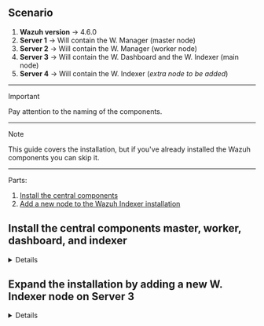 ## Scenario
1. **Wazuh version** -> 4.6.0
2. **Server 1** -> Will contain the W. Manager (master node)
3. **Server 2** -> Will contain the W. Manager (worker node)
4. **Server 3** -> Will contain the W. Dashboard and the W. Indexer (main node)
5. **Server 4** -> Will contain the W. Indexer (*extra node to be added*)

***

> [!IMPORTANT]
> Pay attention to the naming of the components.

***

> [!NOTE]
> This guide covers the installation, but if you've already installed the Wazuh components you can skip it.

***


Parts:
1. [Install the central components](#install-the-central-components-master-worker-dashboard-and-indexer)
2. [Add a new node to the Wazuh Indexer installation](expand-the-installation-by-adding-a-new-w-indexer-node-on-server-3)


## Install the central components master, worker, dashboard, and indexer

<details></br>

  ### Install the W. Indexer and Dashboard on Server 3
  
  1. Start by downloading the necessary files:
  ```bash
  curl -sO https://packages.wazuh.com/4.6/wazuh-install.sh
  curl -sO https://packages.wazuh.com/4.6/config.yml
  nano config.yaml
  ```
  The content of the `config.yaml` file should look like this:
  ```yaml
  nodes:
    indexer:
      - name: main-node
        ip: "IP"
      #- name: extra-node (WE WILL ADD THIS LATER)
      #  ip: "<indexer-node-ip>"
  
    server:
      - name: wazuh-master
        ip: "IP"
        node_type: master
      - name: wazuh-worker
        ip: "IP"
        node_type: worker
  
    dashboard:
      - name: dashboard
        ip: "IP"
  ```
  2. Generate the certificates
  ```bash
  bash wazuh-install.sh --generate-config-files
  ```
  Output:
  ```console
  18/12/2023 19:25:53 INFO: Starting Wazuh installation assistant. Wazuh version: 4.6.0
  18/12/2023 19:25:53 INFO: Verbose logging redirected to /var/log/wazuh-install.log
  18/12/2023 19:26:20 INFO: --- Configuration files ---
  18/12/2023 19:26:20 INFO: Generating configuration files.
  18/12/2023 19:26:24 INFO: Created wazuh-install-files.tar. It contains the Wazuh cluster key, certificates, and passwords necessary for installation.
  ```
  3. Install the W. Indexer
  ```bash
  bash wazuh-install.sh --wazuh-indexer main-node
  ```
  Output:
  ```console
  18/12/2023 19:28:15 INFO: Starting Wazuh installation assistant. Wazuh version: 4.6.0
  18/12/2023 19:28:15 INFO: Verbose logging redirected to /var/log/wazuh-install.log
  18/12/2023 19:28:30 INFO: --- Dependencies ----
  18/12/2023 19:28:30 INFO: Installing apt-transport-https.
  18/12/2023 19:28:39 INFO: Wazuh repository added.
  18/12/2023 19:28:39 INFO: --- Wazuh indexer ---
  18/12/2023 19:28:39 INFO: Starting Wazuh indexer installation.
  18/12/2023 19:30:06 INFO: Wazuh indexer installation finished.
  18/12/2023 19:30:06 INFO: Wazuh indexer post-install configuration finished.
  18/12/2023 19:30:06 INFO: Starting service wazuh-indexer.
  18/12/2023 19:30:30 INFO: wazuh-indexer service started.
  18/12/2023 19:30:30 INFO: Initializing Wazuh indexer cluster security settings.
  18/12/2023 19:30:33 INFO: Wazuh indexer cluster initialized.
  18/12/2023 19:30:33 INFO: Installation finished.
  ```
  4. Initialize the cluster
  ```bash
  bash wazuh-install.sh --start-cluster
  ```
  Output:
  ```console
  18/12/2023 19:37:10 INFO: Starting Wazuh installation assistant. Wazuh version: 4.6.0
  18/12/2023 19:37:10 INFO: Verbose logging redirected to /var/log/wazuh-install.log
  18/12/2023 19:37:27 INFO: Wazuh indexer cluster security configuration initialized.
  18/12/2023 19:38:11 INFO: Wazuh indexer cluster started.
  ```
  5. Check if it is working
  ```json
  {
    "name" : "main-node",
    "cluster_name" : "wazuh-indexer-cluster",
    "cluster_uuid" : "aYrTM6tgR0O1SpBnNYGw9w",
    "version" : {
      "number" : "7.10.2",
      "build_type" : "rpm",
      "build_hash" : "db90a415ff2fd428b4f7b3f800a51dc229287cb4",
      "build_date" : "2023-06-03T06:24:25.112415503Z",
      "build_snapshot" : false,
      "lucene_version" : "9.6.0",
      "minimum_wire_compatibility_version" : "7.10.0",
      "minimum_index_compatibility_version" : "7.0.0"
    },
    "tagline" : "The OpenSearch Project: https://opensearch.org/"
  }
  ```
  
  ### Copy the certificates to the rest of the servers (except the server where we'll install the W. Indexer as an "extra-node" [Server 4])
  
  ```shell
  scp wazuh-install-files.tar user@server-ip:/path/to/store/file
  ```
  ### Install the W. Manger (master) on Server 1
  
  1. Download the necessary files
  ```shell
  curl -sO https://packages.wazuh.com/4.6/wazuh-install.sh
  ```
  2. Install the W. Manager
  ```shell
  bash wazuh-install.sh --wazuh-server wazuh-master
  ```
  Output:
  ```console
  18/12/2023 19:58:05 INFO: Starting Wazuh installation assistant. Wazuh version: 4.6.0
  18/12/2023 19:58:05 INFO: Verbose logging redirected to /var/log/wazuh-install.log
  18/12/2023 19:58:26 INFO: --- Dependencies ----
  18/12/2023 19:58:26 INFO: Installing apt-transport-https.
  18/12/2023 19:58:34 INFO: Wazuh repository added.
  18/12/2023 19:58:34 INFO: --- Wazuh server ---
  18/12/2023 19:58:34 INFO: Starting the Wazuh manager installation.
  18/12/2023 19:59:38 INFO: Wazuh manager installation finished.
  18/12/2023 19:59:38 INFO: Starting service wazuh-manager.
  18/12/2023 19:59:59 INFO: wazuh-manager service started.
  18/12/2023 19:59:59 INFO: Starting Filebeat installation.
  18/12/2023 20:00:06 INFO: Filebeat installation finished.
  18/12/2023 20:00:06 INFO: Filebeat post-install configuration finished.
  18/12/2023 20:00:12 INFO: Starting service filebeat.
  18/12/2023 20:00:13 INFO: filebeat service started.
  18/12/2023 20:00:13 INFO: Installation finished.
  ```
  ### Install the W. Manager (worker) on Server 2
  
  1. Download the necessary files
  ```shell
  curl -sO https://packages.wazuh.com/4.6/wazuh-install.sh
  ```
  2. Install the W. Manager
  ```shell
  bash wazuh-install.sh --wazuh-server wazuh-worker
  ```
  Output:
  ```console
  18/12/2023 20:48:08 INFO: Starting Wazuh installation assistant. Wazuh version: 4.6.0
  18/12/2023 20:48:08 INFO: Verbose logging redirected to /var/log/wazuh-install.log
  18/12/2023 20:48:29 INFO: --- Dependencies ----
  18/12/2023 20:48:29 INFO: Installing apt-transport-https.
  18/12/2023 20:48:36 INFO: Wazuh repository added.
  18/12/2023 20:48:36 INFO: --- Wazuh server ---
  18/12/2023 20:48:36 INFO: Starting the Wazuh manager installation.
  18/12/2023 20:49:43 INFO: Wazuh manager installation finished.
  18/12/2023 20:49:43 INFO: Starting service wazuh-manager.
  18/12/2023 20:50:04 INFO: wazuh-manager service started.
  18/12/2023 20:50:04 INFO: Starting Filebeat installation.
  18/12/2023 20:50:11 INFO: Filebeat installation finished.
  18/12/2023 20:50:11 INFO: Filebeat post-install configuration finished.
  18/12/2023 20:50:13 INFO: Starting service filebeat.
  18/12/2023 20:50:15 INFO: filebeat service started.
  18/12/2023 20:50:15 INFO: Installation finished.
  ```
  
  ### Install the W. Dashboard on Server 3
  
  1. The necessary files are already downloaded
  ```shell
  ls -l
  total 176
  -rw-r--r-- 1 root root  12937 Dec 18 19:26 wazuh-install-files.tar
  -rw-r--r-- 1 root root 161699 Dec 18 19:10 wazuh-install.sh
  ```
  2. Install the W. Dashboard
  ```shell
  bash wazuh-install.sh --wazuh-dashboard dashboard
  ```
  Output:
  ```console
  18/12/2023 20:54:37 INFO: Starting Wazuh installation assistant. Wazuh version: 4.6.0
  18/12/2023 20:54:37 INFO: Verbose logging redirected to /var/log/wazuh-install.log
  18/12/2023 20:54:52 INFO: Wazuh web interface port will be 443.
  18/12/2023 20:54:57 INFO: Wazuh repository added.
  18/12/2023 20:54:57 INFO: --- Wazuh dashboard ----
  18/12/2023 20:54:57 INFO: Starting Wazuh dashboard installation.
  18/12/2023 20:55:51 INFO: Wazuh dashboard installation finished.
  18/12/2023 20:55:51 INFO: Wazuh dashboard post-install configuration finished.
  18/12/2023 20:55:51 INFO: Starting service wazuh-dashboard.
  18/12/2023 20:55:52 INFO: wazuh-dashboard service started.
  18/12/2023 20:56:15 INFO: Initializing Wazuh dashboard web application.
  18/12/2023 20:56:16 INFO: Wazuh dashboard web application initialized.
  18/12/2023 20:56:16 INFO: --- Summary ---
  18/12/2023 20:56:16 INFO: You can access the web interface https://IP:443
      User: admin
      Password: VJuHB*8HuE*wzkwyW?5p0NgkQ+TJMyUO
  18/12/2023 20:56:16 INFO: Installation finished.
  ```
</details>



## Expand the installation by adding a new W. Indexer node on Server 3

<details></br>

  > [!CAUTION]
  > **Remember, Server 3 is the one that contains the W. Dashboard and the W. Indexer [main-node]**
  
  1. Get the necessary files
  ```shell
  curl -sO https://packages.wazuh.com/4.6/config.yml
  curl -sO https://packages.wazuh.com/4.6/wazuh-certs-tool.sh
  ```
  2. Extract the files into a separate directory, you will see a directory with the "old" certificates  
  ```shell
  mkdir tmp
  tar -xvf wazuh-install-files.tar -C tmp/
  ```
  Output:
  ```console
  wazuh-install-files/
  wazuh-install-files/dashboard.pem
  wazuh-install-files/admin-key.pem
  wazuh-install-files/admin.pem
  wazuh-install-files/clusterkey
  wazuh-install-files/main-node-key.pem
  wazuh-install-files/wazuh-passwords.txt
  wazuh-install-files/root-ca.key
  wazuh-install-files/wazuh-master.pem
  wazuh-install-files/dashboard-key.pem
  wazuh-install-files/config.yml
  wazuh-install-files/root-ca.pem
  wazuh-install-files/wazuh-master-key.pem
  wazuh-install-files/wazuh-worker.pem
  wazuh-install-files/wazuh-worker-key.pem
  wazuh-install-files/main-node.pem
  ```
  4. Edit the `config.yml` file leaving the new node info only:
  ```yaml
  nodes:
    indexer:
      - name: extra-node
        ip: "IP"
  ```
  5. Generate the certificates for the new node 
  ```shell
  bash wazuh-certs-tool.sh -wi /home/ubuntu/tmp/wazuh-install-files/root-ca.pem /home/ubuntu/tmp/wazuh-install-files/root-ca.key
  ```
  6. Move the certificates to the previously created folder
  ```shell
  mv wazuh-certificates/extra-node* tmp/wazuh-install-files/
  ```
  7. Edit the config.yml file inside that folder
  ```yaml
  nodes:
    indexer:
      - name: main-node
        ip: "IP"
      - name: extra-node
        ip: "IP"
  
    server:
      - name: wazuh-master
        ip: "IP"
        node_type: master
      - name: wazuh-worker
        ip: "IP"
        node_type: worker
  
    dashboard:
      - name: dashboard
        ip: "IP"
  ```
  8. Compress the previously mentioned directory (we'll "scp" this .tar file in a moment)
  ```shell
  tar -zcf 'wazuh-install-files.tar' -C 'tmp/' wazuh-install-files/
  ```
  > [!CAUTION]
  > Use the command as it is, because later the `wazuh-install.sh` script will run some validations on this .tar file
  
  9. Remove the following lines from the `/etc/wazuh-indexer/opensearch.yml` file
  ```yaml
  node.master: true
  node.data: true
  node.ingest: true
  .
  .
  .
  cluster.initial_master_nodes: main-node
  ```
  10. Modify the `/etc/wazuh-indexer/opensearch.yml` file to add the new node to the current installation
  ```yaml
  cluster.initial_master_nodes:
    - THIS-NODE-IP
    - NEW-EXTRA-NODE-IP
  
  discovery.seed_hosts:
    - THIS-NODE-IP
    - NEW-EXTRA-NODE-IP
  
  plugins.security.nodes_dn:
    - CN=main-node,OU=Wazuh,O=Wazuh,L=California,C=US
    - CN=extra-node,OU=Wazuh,O=Wazuh,L=California,C=US
  ```
  10. Copy the `wazuh-install-files.tar` file containing all the certificates [**IMPORTANT**]
  ```shell
  scp wazuh-install-files.tar user@IP:path
  ```
  
  ### Install the W. Indexer on Server 4 (extra-node)
  
  1. Start by downloading the necessary files:
  ```bash
  curl -sO https://packages.wazuh.com/4.6/wazuh-install.sh
  ```
  2. Install the W. Indexer
  ```bash
  bash wazuh-install.sh --wazuh-indexer extra-node
  ```
  Output:
  ```console
  18/12/2023 23:57:20 INFO: Starting Wazuh installation assistant. Wazuh version: 4.6.0
  18/12/2023 23:57:20 INFO: Verbose logging redirected to /var/log/wazuh-install.log
  18/12/2023 23:57:33 INFO: --- Dependencies ----
  18/12/2023 23:57:33 INFO: Installing apt-transport-https.
  18/12/2023 23:57:43 INFO: Wazuh repository added.
  18/12/2023 23:57:43 INFO: --- Wazuh indexer ---
  18/12/2023 23:57:43 INFO: Starting Wazuh indexer installation.
  18/12/2023 23:59:09 INFO: Wazuh indexer installation finished.
  18/12/2023 23:59:10 INFO: Wazuh indexer post-install configuration finished.
  18/12/2023 23:59:10 INFO: Starting service wazuh-indexer.
  19/12/2023 00:00:03 INFO: wazuh-indexer service started.
  19/12/2023 00:00:03 INFO: Initializing Wazuh indexer cluster security settings.
  19/12/2023 00:00:03 INFO: Wazuh indexer cluster initialized.
  19/12/2023 00:00:03 INFO: Installation finished.
  ```
  4. Remove the following lines from the `/etc/wazuh-indexer/opensearch.yml` file
  ```yaml
  node.master: true
  node.data: true
  node.ingest: true
  ```
  5. Initialize the cluster
  ```bash
  bash wazuh-install.sh --start-cluster -v
  ```
  Output:
  ```console
  19/12/2023 01:11:24 INFO: Starting Wazuh installation assistant. Wazuh version: 4.6.0
  19/12/2023 01:11:24 INFO: Verbose logging redirected to /var/log/wazuh-install.log
  Hit:1 http://us-east-1.ec2.archive.ubuntu.com/ubuntu jammy InRelease
  Hit:2 http://us-east-1.ec2.archive.ubuntu.com/ubuntu jammy-updates InRelease
  Hit:3 http://us-east-1.ec2.archive.ubuntu.com/ubuntu jammy-backports InRelease
  Hit:4 http://security.ubuntu.com/ubuntu jammy-security InRelease
  Hit:5 https://packages.wazuh.com/4.x/apt stable InRelease
  Reading package lists...
  **************************************************************************
  ** This tool will be deprecated in the next major release of OpenSearch **
  ** https://github.com/opensearch-project/security/issues/1755           **
  **************************************************************************
  Security Admin v7
  Will connect to EXTRA-NODE-IP:9200 ... done
  Connected as "CN=admin,OU=Wazuh,O=Wazuh,L=California,C=US"
  OpenSearch Version: 2.8.0
  Contacting opensearch cluster 'opensearch' and wait for YELLOW clusterstate ...
  Clustername: wazuh-indexer-cluster
  Clusterstate: GREEN
  Number of nodes: 2
  Number of data nodes: 2
  .opendistro_security index already exists, so we do not need to create one.
  Populate config from /etc/wazuh-indexer/opensearch-security/
  Will update '/config' with /etc/wazuh-indexer/opensearch-security/config.yml 
     SUCC: Configuration for 'config' created or updated
  Will update '/roles' with /etc/wazuh-indexer/opensearch-security/roles.yml 
     SUCC: Configuration for 'roles' created or updated
  Will update '/rolesmapping' with /etc/wazuh-indexer/opensearch-security/roles_mapping.yml 
     SUCC: Configuration for 'rolesmapping' created or updated
  Will update '/internalusers' with /etc/wazuh-indexer/opensearch-security/internal_users.yml 
     SUCC: Configuration for 'internalusers' created or updated
  Will update '/actiongroups' with /etc/wazuh-indexer/opensearch-security/action_groups.yml 
     SUCC: Configuration for 'actiongroups' created or updated
  Will update '/tenants' with /etc/wazuh-indexer/opensearch-security/tenants.yml 
     SUCC: Configuration for 'tenants' created or updated
  Will update '/nodesdn' with /etc/wazuh-indexer/opensearch-security/nodes_dn.yml 
     SUCC: Configuration for 'nodesdn' created or updated
  Will update '/whitelist' with /etc/wazuh-indexer/opensearch-security/whitelist.yml 
     SUCC: Configuration for 'whitelist' created or updated
  Will update '/audit' with /etc/wazuh-indexer/opensearch-security/audit.yml 
     SUCC: Configuration for 'audit' created or updated
  Will update '/allowlist' with /etc/wazuh-indexer/opensearch-security/allowlist.yml 
     SUCC: Configuration for 'allowlist' created or updated
  SUCC: Expected 10 config types for node {"updated_config_types":["allowlist","tenants","rolesmapping","nodesdn","audit","roles","whitelist","internalusers","actiongroups","config"],"updated_config_size":10,"message":null} is 10 (["allowlist","tenants","rolesmapping","nodesdn","audit","roles","whitelist","internalusers","actiongroups","config"]) due to: null
  SUCC: Expected 10 config types for node {"updated_config_types":["allowlist","tenants","rolesmapping","nodesdn","audit","roles","whitelist","internalusers","actiongroups","config"],"updated_config_size":10,"message":null} is 10 (["allowlist","tenants","rolesmapping","nodesdn","audit","roles","whitelist","internalusers","actiongroups","config"]) due to: null
  Done with success
  19/12/2023 01:11:39 INFO: Wazuh indexer cluster security configuration initialized.
  {"error":"Content-Type header [] is not supported","status":406}
  [19/12/2023 01:12:05 DEBUG: Inserted wazuh-alerts template into the Wazuh indexer cluster.
  19/12/2023 01:12:05 DEBUG: Setting Wazuh indexer cluster passwords.
  19/12/2023 01:12:07 DEBUG: Generating password hashes.
  19/12/2023 01:12:14 DEBUG: Password hashes generated.
  19/12/2023 01:12:14 DEBUG: Creating password backup.
  **************************************************************************
  ** This tool will be deprecated in the next major release of OpenSearch **
  ** https://github.com/opensearch-project/security/issues/1755           **
  **************************************************************************
  Security Admin v7
  Will connect to EXTRA-NODE-IP:9200 ... done
  Connected as "CN=admin,OU=Wazuh,O=Wazuh,L=California,C=US"
  OpenSearch Version: 2.8.0
  Contacting opensearch cluster 'opensearch' and wait for YELLOW clusterstate ...
  Clustername: wazuh-indexer-cluster
  Clusterstate: GREEN
  Number of nodes: 2
  Number of data nodes: 2
  .opendistro_security index already exists, so we do not need to create one.
  Will retrieve '/config' into /etc/wazuh-indexer/backup/config.yml 
     SUCC: Configuration for 'config' stored in /etc/wazuh-indexer/backup/config.yml
  Will retrieve '/roles' into /etc/wazuh-indexer/backup/roles.yml 
     SUCC: Configuration for 'roles' stored in /etc/wazuh-indexer/backup/roles.yml
  Will retrieve '/rolesmapping' into /etc/wazuh-indexer/backup/roles_mapping.yml 
     SUCC: Configuration for 'rolesmapping' stored in /etc/wazuh-indexer/backup/roles_mapping.yml
  Will retrieve '/internalusers' into /etc/wazuh-indexer/backup/internal_users.yml 
     SUCC: Configuration for 'internalusers' stored in /etc/wazuh-indexer/backup/internal_users.yml
  Will retrieve '/actiongroups' into /etc/wazuh-indexer/backup/action_groups.yml 
     SUCC: Configuration for 'actiongroups' stored in /etc/wazuh-indexer/backup/action_groups.yml
  Will retrieve '/tenants' into /etc/wazuh-indexer/backup/tenants.yml 
     SUCC: Configuration for 'tenants' stored in /etc/wazuh-indexer/backup/tenants.yml
  Will retrieve '/nodesdn' into /etc/wazuh-indexer/backup/nodes_dn.yml 
     SUCC: Configuration for 'nodesdn' stored in /etc/wazuh-indexer/backup/nodes_dn.yml
  Will retrieve '/whitelist' into /etc/wazuh-indexer/backup/whitelist.yml 
     SUCC: Configuration for 'whitelist' stored in /etc/wazuh-indexer/backup/whitelist.yml
  Will retrieve '/allowlist' into /etc/wazuh-indexer/backup/allowlist.yml 
     SUCC: Configuration for 'allowlist' stored in /etc/wazuh-indexer/backup/allowlist.yml
  Will retrieve '/audit' into /etc/wazuh-indexer/backup/audit.yml 
     SUCC: Configuration for 'audit' stored in /etc/wazuh-indexer/backup/audit.yml
  19/12/2023 01:12:18 DEBUG: Password backup created in /etc/wazuh-indexer/backup.
  19/12/2023 01:12:18 DEBUG: Loading new passwords changes.
  **************************************************************************
  ** This tool will be deprecated in the next major release of OpenSearch **
  ** https://github.com/opensearch-project/security/issues/1755           **
  **************************************************************************
  Security Admin v7
  Will connect to EXTRA-NODE-IP:9200 ... done
  Connected as "CN=admin,OU=Wazuh,O=Wazuh,L=California,C=US"
  OpenSearch Version: 2.8.0
  Contacting opensearch cluster 'opensearch' and wait for YELLOW clusterstate ...
  Clustername: wazuh-indexer-cluster
  Clusterstate: GREEN
  Number of nodes: 2
  Number of data nodes: 2
  .opendistro_security index already exists, so we do not need to create one.
  Populate config from /home/ubuntu
  Force type: internalusers
  Will update '/internalusers' with /etc/wazuh-indexer/backup/internal_users.yml 
     SUCC: Configuration for 'internalusers' created or updated
  SUCC: Expected 1 config types for node {"updated_config_types":["internalusers"],"updated_config_size":1,"message":null} is 1 (["internalusers"]) due to: null
  SUCC: Expected 1 config types for node {"updated_config_types":["internalusers"],"updated_config_size":1,"message":null} is 1 (["internalusers"]) due to: null
  Done with success
  19/12/2023 01:12:22 DEBUG: Passwords changed.
  19/12/2023 01:12:22 INFO: Wazuh indexer cluster started.
  ```
  5. Check if the installation is working
  ```shell
  curl -k -u admin:VJuHB*8HuE*wzkwyW?5p0NgkQ+TJMyUO https://EXTRA-NODE-IP:9200/_cat/nodes?v
  ip            heap.percent ram.percent cpu load_1m load_5m load_15m node.role node.roles                                        cluster_manager name
  MAIN-NODE-IP           26          98   7    0.48    0.22     0.08 dimr      cluster_manager,data,ingest,remote_cluster_client *               main-node
  EXTRA-NODE-IP            6          94   8    0.03    0.24     0.18 dimr      data,ingest,master,remote_cluster_client          -               extra-node
  
  
  curl -k -u admin:VJuHB*8HuE*wzkwyW?5p0NgkQ+TJMyUO https://EXTRA-NODE-IP:9200
  {
    "name" : "extra-node",
    "cluster_name" : "wazuh-indexer-cluster",
    "cluster_uuid" : "aYrTM6tgR0O1SpBnNYGw9w",
    "version" : {
      "number" : "7.10.2",
      "build_type" : "rpm",
      "build_hash" : "db90a415ff2fd428b4f7b3f800a51dc229287cb4",
      "build_date" : "2023-06-03T06:24:25.112415503Z",
      "build_snapshot" : false,
      "lucene_version" : "9.6.0",
      "minimum_wire_compatibility_version" : "7.10.0",
      "minimum_index_compatibility_version" : "7.0.0"
    },
    "tagline" : "The OpenSearch Project: https://opensearch.org/"
  }
  ```
  
  ### Configure Filebeat on the W. Manager servers (Server 1 and 2)
  
  **Repeat the following steps on both Server 1 and 2:**
  
  1. Edit the `/etc/filebeat/filebeat.yml` file adding the new node IP (extra-node)
  ```yaml
  .
  .
  output.elasticsearch.hosts:
    - MAIN-NODE-IP:9200
    - EXTRA-NODE-IP:9200
  ```
  2. Restart Filebeat
  ```shell
  systemctl restart filebeat
  ```
  
  ### Configure the W. Dashboard on Server 3
  
  1. Edit the `/etc/wazuh-dashboard/opensearch_dashboards.yml` file by modifying the following line
  ```yaml
  opensearch.hosts: ["https://MAIN-NODE-IP:9200", "https://EXTRA-NODE-IP:9200"]
  ```
  2. Restart the W. Dashboard service
  ```shell
  systemctl restart wazuh-dashboard
  ```
</details>
